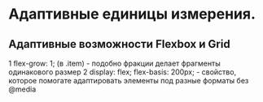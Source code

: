 # Адаптивные единицы измерения.
## Адаптивные возможности Flexbox и Grid
1 flex-grow: 1; (в .item) - подобно фракции делает фрагменты одинакового размер
2  display: flex;
 flex-basis: 200px; - свойство, которое помогате адаптировать элементы под разные форматы без @media
 
